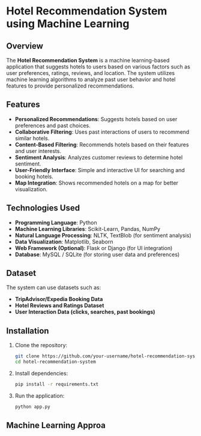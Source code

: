 # Hotel Recommendation System using Machine Learning

## Overview
The **Hotel Recommendation System** is a machine learning-based application that suggests hotels to users based on various factors such as user preferences, ratings, reviews, and location. The system utilizes machine learning algorithms to analyze past user behavior and hotel features to provide personalized recommendations.

## Features
- **Personalized Recommendations**: Suggests hotels based on user preferences and past choices.
- **Collaborative Filtering**: Uses past interactions of users to recommend similar hotels.
- **Content-Based Filtering**: Recommends hotels based on their features and user interests.
- **Sentiment Analysis**: Analyzes customer reviews to determine hotel sentiment.
- **User-Friendly Interface**: Simple and interactive UI for searching and booking hotels.
- **Map Integration**: Shows recommended hotels on a map for better visualization.

## Technologies Used
- **Programming Language**: Python
- **Machine Learning Libraries**: Scikit-Learn, Pandas, NumPy
- **Natural Language Processing**: NLTK, TextBlob (for sentiment analysis)
- **Data Visualization**: Matplotlib, Seaborn
- **Web Framework (Optional)**: Flask or Django (for UI integration)
- **Database**: MySQL / SQLite (for storing user data and preferences)

## Dataset
The system can use datasets such as:
- **TripAdvisor/Expedia Booking Data**
- **Hotel Reviews and Ratings Dataset**
- **User Interaction Data (clicks, searches, past bookings)**

## Installation
1. Clone the repository:
   ```sh
   git clone https://github.com/your-username/hotel-recommendation-system.git
   cd hotel-recommendation-system
   ```
2. Install dependencies:
   ```sh
   pip install -r requirements.txt
   ```
3. Run the application:
   ```sh
   python app.py
   ```

## Machine Learning Approa
